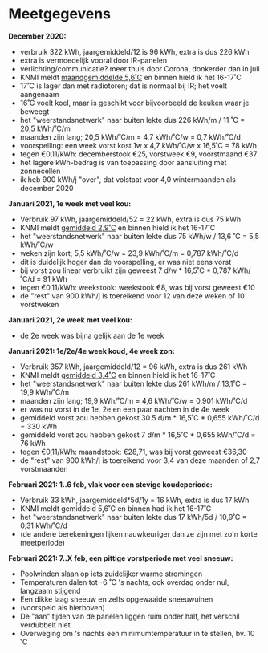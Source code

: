 # Meetgegevens

**December 2020:**

  * verbruik 322 kWh, jaargemiddeld/12 is 96 kWh, extra is dus 226 kWh
  * extra is vermoedelijk vooral door IR-panelen
  * verlichting/communicatie? meer thuis door Corona, donkerder dan in juli
  * KNMI meldt [maandgemiddelde 5,6˚C](https://www.knmi.nl/nederland-nu/klimatologie/maand-en-seizoensoverzichten/2020/jaar) en binnen hield ik het 16-17˚C
  * 17˚C is lager dan met radiotoren; dat is normaal bij IR; het voelt aangenaam
  * 16˚C voelt koel, maar is geschikt voor bijvoorbeeld de keuken waar je beweegt
  * het "weerstandsnetwerk" naar buiten lekte dus 226 kWh/m / 11 ˚C = 20,5 kWh/˚C/m
  * maanden zijn lang; 20,5 kWh/˚C/m = 4,7 kWh/˚C/w = 0,7 kWh/˚C/d
  * voorspelling: een week vorst kost 1w x 4,7 kWh/˚C/w x 16,5˚C = 78 kWh
  * tegen €0,11/kWh: decemberstook €25, vorstweek €9, voorstmaand €37
  * het lagere kWh-bedrag is van toepassing door aansluiting met zonnecellen
  * ik heb 900 kWh/j "over", dat volstaat voor 4,0 wintermaanden als december 2020

**Januari 2021, 1e week met veel kou:**

  * Verbruik 97 kWh, jaargemiddeld/52 = 22 kWh, extra is dus 75 kWh
  * KNMI meldt [gemiddeld 2,9˚C](https://www.knmi.nl/nederland-nu/weer/waarnemingen) en binnen hield ik het 16-17˚C
  * het "weerstandsnetwerk" naar buiten lekte dus 75 kWh/w / 13,6 ˚C = 5,5 kWh/˚C/w
  * weken zijn kort; 5,5 kWh/˚C/w = 23,9 kWh/˚C/m = 0,787 kWh/˚C/d
  * dit is duidelijk hoger dan de voorspelling, er was niet eens vorst
  * bij vorst zou linear verbruikt zijn geweest 7 d/w * 16,5˚C * 0,787 kWh/˚C/d = 91 kWh
  * tegen €0,11/kWh: weekstook: weekstook €8, was bij vorst geweest €10
  * de "rest" van 900 kWh/j is toereikend voor 12 van deze weken of 10 vorstweken 

**Januari 2021, 2e week met veel kou:**

  * de 2e week was bijna gelijk aan de 1e week

**Januari 2021: 1e/2e/4e week koud, 4e week zon:**

  * Verbruik 357 kWh, jaargemiddeld/12 = 96 kWh, extra is dus 261 kWh
  * KNMI meldt [gemiddeld 3,4˚C](https://www.knmi.nl/nederland-nu/weer/waarnemingen) en binnen hield ik het 16-17˚C
  * het "weerstandsnetwerk" naar buiten lekte dus 261 kWh/m / 13,1˚C = 19,9 kWh/˚C/m
  * maanden zijn lang; 19,9 kWh/˚C/m = 4,6 kWh/˚C/w = 0,901 kWh/˚C/d
  * er was nu vorst in de 1e, 2e en een paar nachten in de 4e week
  * gemiddeld vorst zou hebben gekost 30.5 d/m * 16,5˚C * 0,655 kWh/˚C/d = 330 kWh
  * gemiddeld vorst zou hebben gekost 7 d/m * 16,5˚C * 0,655 kWh/˚C/d = 76 kWh
  * tegen €0,11/kWh: maandstook: €28,71, was bij vorst geweest €36,30
  * de "rest" van 900 kWh/j is toereikend voor 3,4 van deze maanden of 2,7 vorstmaanden

**Februari 2021: 1..6 feb, vlak voor een stevige koudeperiode:**

  * Verbruik 33 kWh, jaargemiddeld\*5d/1y = 16 kWh, extra is dus 17 kWh
  * KNMI meldt gemiddeld 5,6˚C en binnen had ik het 16-17˚C
  * het "weerstandsnetwerk" naar buiten lekte dus 17 kWh/5d / 10,9˚C = 0,31 kWh/˚C/d
  * (de andere berekeningen lijken nauwkeuriger dan ze zijn met zo'n korte meetperiode)

**Februari 2021: 7..X feb, een pittige vorstperiode met veel sneeuw:**

  * Poolwinden slaan op iets zuidelijker warme stromingen
  * Temperaturen dalen tot -6 ˚C 's nachts, ook overdag onder nul, langzaam stijgend
  * Een dikke laag sneeuw en zelfs opgewaaide sneeuwuinen
  * (voorspeld als hierboven)
  * De "aan" tijden van de panelen liggen ruim onder half, het verschil verdubbelt niet
  * Overweging om 's nachts een minimumtemperatuur in te stellen, bv. 10 ˚C

